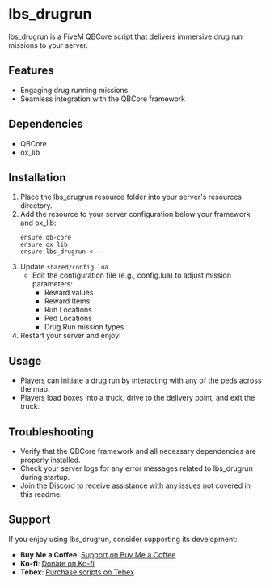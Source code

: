 # lbs_drugrun
lbs_drugrun is a FiveM QBCore script that delivers immersive drug run missions to your server. 

## Features
- Engaging drug running missions
- Seamless integration with the QBCore framework

## Dependencies
- QBCore
- ox_lib

## Installation
1. Place the lbs_drugrun resource folder into your server's resources directory.
2. Add the resource to your server configuration below your framework and ox_lib:
    ```
    ensure qb-core
    ensure ox_lib
    ensure lbs_drugrun <---
    ```
3. Update `shared/config.lua`
    - Edit the configuration file (e.g., config.lua) to adjust mission parameters:
      - Reward values
      - Reward Items
      - Run Locations
      - Ped Locations
      - Drug Run mission types
4. Restart your server and enjoy!

## Usage
- Players can initiate a drug run by interacting with any of the peds across the map.
- Players load boxes into a truck, drive to the delivery point, and exit the truck.

## Troubleshooting
- Verify that the QBCore framework and all necessary dependencies are properly installed.
- Check your server logs for any error messages related to lbs_drugrun during startup.
- Join the Discord to receive assistance with any issues not covered in this readme.


## Support

If you enjoy using lbs_drugrun, consider supporting its development:

- **Buy Me a Coffee**: [Support on Buy Me a Coffee](https://www.buymeacoffee.com/lebubble)
- **Ko-fi**: [Donate on Ko-fi](https://ko-fi.com/lebubble)
- **Tebex**: [Purchase scripts on Tebex](https://lebubble-scripts.tebex.io)